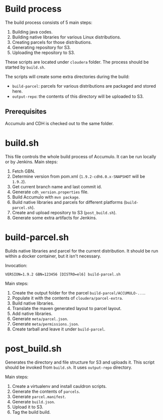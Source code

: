 # Build process

The build process consists of 5 main steps:

 1. Building java codes.
 2. Building native libraries for various Linux distributions.
 3. Creating parcels for those distributions.
 4. Generating repository for S3.
 5. Uploading the repository to S3.

These scripts are located under `cloudera` folder. The process should be started by `build.sh`.

The scripts will create some extra directories during the build:

 - `build-parcel`: parcels for various distributions are packaged and stored here.
 - `output-repo`: the contents of this directory will be uploaded to S3.

## Prerequisites

Accumulo and CDH is checked out to the same folder.

# build.sh

This file controls the whole build process of Accumulo. It can be run locally or by Jenkins. Main steps:

 1. Fetch GBN.
 2. Determine version from pom.xml (`1.9.2-cdh6.0.x-SNAPSHOT` will be `1.9.2`).
 3. Get current branch name and last commit id.
 4. Generate `cdh_version.properties` file.
 5. Build Accumulo with `mvn package`.
 6. Build native libraries and parcels for different platforms (`build-parcel.sh`).
 7. Create and upload repository to S3 (`post_build.sh`).
 8. Generate some extra artifacts for Jenkins.

# build-parcel.sh

Builds native libraries and parcel for the current distribution. It should be run within a docker container, but it isn't necessary.

Invocation:

`VERSION=1.9.2 GBN=123456 [DISTRO=el6] build-parcel.sh`

Main steps:

1. Create the output folder for the parcel `build-parcel/ACCUMULO-...`.
2. Populate it with the contents of `cloudera/parcel-extra`.
3. Build native libraries.
4. Translate the maven generated layout to parcel layout.
5. Add native libraries.
6. Generate `meta/parcel.json`.
7. Generate `meta/permissions.json`.
8. Create tarball and leave it under `build-parcel`.

# post_build.sh

Generates the directory and file structure for S3 and uploads it. This script should be invoked from `build.sh`. It uses `output-repo` directory.

Main steps:

1. Create a virtualenv and install cauldron scripts.
2. Generate the contents of `parcels`.
3. Generate `parcel.manifest`.
4. Generate `build.json`.
5. Upload it to S3.
6. Tag the build build.


